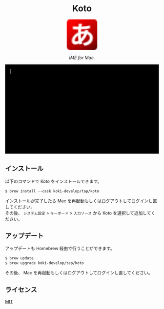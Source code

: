 <h1 align="center">Koto</h1>

<p align="center">
  <img src="./Koto/Resources/ja.svg" width="100px">
</p>

<p align="center">
  <i>IME for Mac.</i>
</p>

<p align="center">
  <img src="./assets/demo.gif" width="600px">
</p>

## インストール

以下のコマンドで Koto をインストールできます。

```console
$ brew install --cask koki-develop/tap/koto
```

インストールが完了したら Mac を再起動もしくはログアウトしてログインし直してください。  
その後、 `システム設定` > `キーボード` > `入力ソース` から Koto を選択して追加してください。

## アップデート

アップデートも Homebrew 経由で行うことができます。

```console
$ brew update
$ brew upgrade koki-develop/tap/koto
```

その後、 Mac を再起動もしくはログアウトしてログインし直してください。

## ライセンス

[MIT](./LICENSE)
